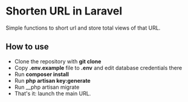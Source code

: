 # Shorten URL in Laravel
Simple functions to short url and store total views of that URL.

## How to use
- Clone the repository with __git clone__
- Copy __.env.example__ file to __.env__ and edit database credentials there
- Run __composer install__
- Run __php artisan key:generate__
- Run __php artisan migrate
- That's it: launch the main URL. 
